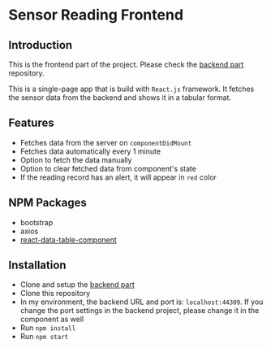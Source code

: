 # Sensor Reading Frontend

## Introduction
This is the frontend part of the project. Please check the [backend part](https://github.com/RamiB1234/sensor-reading-backend) repository.

This is a single-page app that is build with `React.js` framework. It fetches the sensor data from the backend and shows it in a tabular format.

## Features
- Fetches data from the server on `componentDidMount`
- Fetches data automatically every 1 minute
- Option to fetch the data manually
- Option to clear fetched data from component's state
- If the reading record has an alert, it will appear in `red` color

## NPM Packages
- bootstrap
- axios
- [react-data-table-component](https://www.npmjs.com/package/react-data-table-component)

## Installation
- Clone and setup the [backend part](https://github.com/RamiB1234/sensor-reading-backend)
- Clone this repository
- In my environment, the backend URL and port is: `localhost:44309`. If you change the port settings in the backend project, please change it in the component as well
- Run `npm install`
- Run `npm start`
